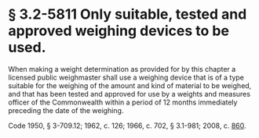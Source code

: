 # § 3.2-5811 Only suitable, tested and approved weighing devices to be used.

<p>When making a weight determination as provided for by this chapter a licensed public weighmaster shall use a weighing device that is of a type suitable for the weighing of the amount and kind of material to be weighed, and that has been tested and approved for use by a weights and measures officer of the Commonwealth within a period of 12 months immediately preceding the date of the weighing.</p><p>Code 1950, § 3-709.12; 1962, c. 126; 1966, c. 702, § 3.1-981; 2008, c. <a href='http://lis.virginia.gov/cgi-bin/legp604.exe?081+ful+CHAP0860'>860</a>.</p>